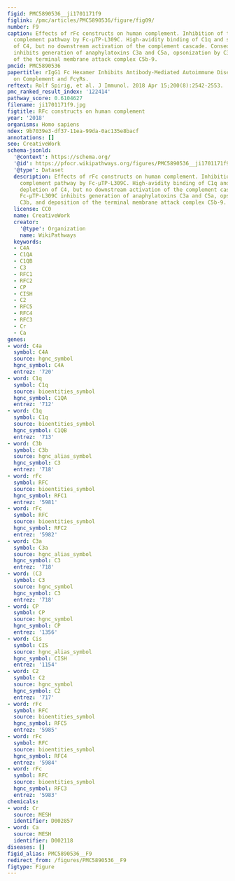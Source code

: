 ```yaml
---
figid: PMC5890536__ji1701171f9
figlink: /pmc/articles/PMC5890536/figure/fig09/
number: F9
caption: Effects of rFc constructs on human complement. Inhibition of the classical
  complement pathway by Fc-μTP-L309C. High-avidity binding of C1q and subsequent depletion
  of C4, but no downstream activation of the complement cascade. Consequently, Fc-μTP-L309C
  inhibits generation of anaphylatoxins C3a and C5a, opsonization by C3b, and deposition
  of the terminal membrane attack complex C5b-9.
pmcid: PMC5890536
papertitle: rIgG1 Fc Hexamer Inhibits Antibody-Mediated Autoimmune Disease via Effects
  on Complement and FcγRs.
reftext: Rolf Spirig, et al. J Immunol. 2018 Apr 15;200(8):2542-2553.
pmc_ranked_result_index: '122414'
pathway_score: 0.6104627
filename: ji1701171f9.jpg
figtitle: RFc constructs on human complement
year: '2018'
organisms: Homo sapiens
ndex: 9b7039e3-df37-11ea-99da-0ac135e8bacf
annotations: []
seo: CreativeWork
schema-jsonld:
  '@context': https://schema.org/
  '@id': https://pfocr.wikipathways.org/figures/PMC5890536__ji1701171f9.html
  '@type': Dataset
  description: Effects of rFc constructs on human complement. Inhibition of the classical
    complement pathway by Fc-μTP-L309C. High-avidity binding of C1q and subsequent
    depletion of C4, but no downstream activation of the complement cascade. Consequently,
    Fc-μTP-L309C inhibits generation of anaphylatoxins C3a and C5a, opsonization by
    C3b, and deposition of the terminal membrane attack complex C5b-9.
  license: CC0
  name: CreativeWork
  creator:
    '@type': Organization
    name: WikiPathways
  keywords:
  - C4A
  - C1QA
  - C1QB
  - C3
  - RFC1
  - RFC2
  - CP
  - CISH
  - C2
  - RFC5
  - RFC4
  - RFC3
  - Cr
  - Ca
genes:
- word: C4a
  symbol: C4A
  source: hgnc_symbol
  hgnc_symbol: C4A
  entrez: '720'
- word: C1q
  symbol: C1q
  source: bioentities_symbol
  hgnc_symbol: C1QA
  entrez: '712'
- word: C1q
  symbol: C1q
  source: bioentities_symbol
  hgnc_symbol: C1QB
  entrez: '713'
- word: C3b
  symbol: C3b
  source: hgnc_alias_symbol
  hgnc_symbol: C3
  entrez: '718'
- word: rFc
  symbol: RFC
  source: bioentities_symbol
  hgnc_symbol: RFC1
  entrez: '5981'
- word: rFc
  symbol: RFC
  source: bioentities_symbol
  hgnc_symbol: RFC2
  entrez: '5982'
- word: C3a
  symbol: C3a
  source: hgnc_alias_symbol
  hgnc_symbol: C3
  entrez: '718'
- word: (C3
  symbol: C3
  source: hgnc_symbol
  hgnc_symbol: C3
  entrez: '718'
- word: CP
  symbol: CP
  source: hgnc_symbol
  hgnc_symbol: CP
  entrez: '1356'
- word: Cis
  symbol: CIS
  source: hgnc_alias_symbol
  hgnc_symbol: CISH
  entrez: '1154'
- word: C2
  symbol: C2
  source: hgnc_symbol
  hgnc_symbol: C2
  entrez: '717'
- word: rFc
  symbol: RFC
  source: bioentities_symbol
  hgnc_symbol: RFC5
  entrez: '5985'
- word: rFc
  symbol: RFC
  source: bioentities_symbol
  hgnc_symbol: RFC4
  entrez: '5984'
- word: rFc
  symbol: RFC
  source: bioentities_symbol
  hgnc_symbol: RFC3
  entrez: '5983'
chemicals:
- word: Cr
  source: MESH
  identifier: D002857
- word: Ca
  source: MESH
  identifier: D002118
diseases: []
figid_alias: PMC5890536__F9
redirect_from: /figures/PMC5890536__F9
figtype: Figure
---
```

